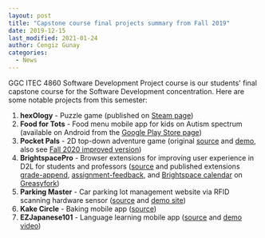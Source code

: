 ```yaml
---
layout: post
title: "Capstone course final projects summary from Fall 2019"
date: 2019-12-15
last_modified: 2021-01-24
author: Cengiz Gunay
categories:
  - News
---
```


GGC ITEC 4860 Software Development Project course is our students'
final capstone course for the Software Development concentration. Here
are some notable projects from this semester:

1. **hexOlogy** - Puzzle game (published on [Steam page](https://store.steampowered.com/app/1383340/HEXONEX/))
1. **Food for Tots** - Food menu mobile app for kids on Autism spectrum (available on Android from the [Google Play Store page](https://play.google.com/store/apps/details?id=menuapp.jwise.menuapp))
1. **Pocket Pals** - 2D top-down adventure game (original [source](https://github.com/Dark3nforce/TileMap_Game) and [demo](http://jzoretic.altervista.org/TileMapGame/index.html), also see [Fall 2020 improved version](/itec3870_fa20/#Pocket+Pals))
1. **BrightspacePro** - Browser extensions for improving user experience in D2L for students and professors ([source](https://github.com/mstiller7/brightspace-pro) and published extensions [grade-append](https://greasyfork.org/en/scripts/393216-brightspace-grade-append), [assignment-feedback](https://greasyfork.org/en/scripts/393217-assignment-feedback), and [Brightspace calendar](https://greasyfork.org/en/scripts/393218-brightspace-calendar) on [Greasyfork](https://greasyfork.org))
1. **Parking Master** - Car parking lot management website via RFID scanning hardware sensor ([source](https://github.com/FarzinShoja/parkingmaster) and [demo site](https://farzinshoja.github.io/parkingmaster/))
1. **Kake Circle** - Baking mobile app ([source](https://github.com/ajoseph11/Kake_Circle))
1. **EZJapanese101** - Language learning mobile app ([source](https://github.com/bojibenji/Language-Learning-App-EZJapanese) and [demo video](https://www.youtube.com/watch?v=ycwuyqX-aZU&feature=youtu.be))
